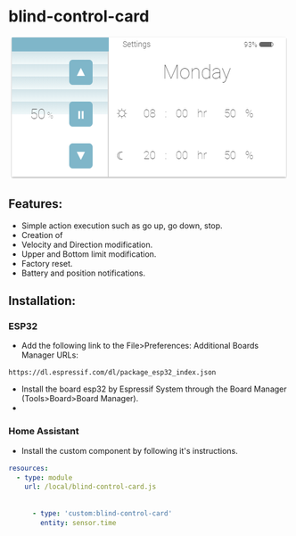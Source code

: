 # blind-control-card



<p align="center">
  <img src="https://github.com/juagarh5/blind-control-card/blob/master/examples/Interface.png?raw=true">
</p>

## Features:
* Simple action execution such as go up, go down, stop.
* Creation of 
* Velocity and Direction modification.
* Upper and Bottom limit modification.
* Factory reset.
* Battery and position notifications.

## Installation:

### ESP32
* Add the following link to the File>Preferences: Additional Boards Manager URLs:
```
https://dl.espressif.com/dl/package_esp32_index.json
```
* Install the board esp32 by Espressif System through the Board Manager (Tools>Board>Board Manager).
*

### Home Assistant

* Install the custom component by following it's instructions.







```yaml
resources:
  - type: module
    url: /local/blind-control-card.js
    
```

```yaml
      - type: 'custom:blind-control-card'
        entity: sensor.time
    
```
